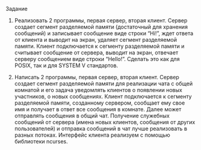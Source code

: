Задание<br>
1) Реализовать 2 программы, первая сервер, вторая клиент. Сервер создает
сегмент разделяемой памяти (достаточный для хранения сообщений) и
записывает сообщение виде строки “Hi!”, ждет ответа от клиента и
выводит на экран, удаляет сегмент разделяемой памяти. Клиент
подключается к сегменту разделяемой памяти и считывает сообщение от
сервера, выводит на экран, отвечает серверу сообщением виде строки
“Hello!”. Сделать это как для POSIX, так и для SYSTEM V стандартов.

2) Написать 2 программы, первая сервер, вторая клиент. Сервер создает
сегмент разделяемой памяти для реализации чата с общей комнатой и
его задача уведомлять клиентов о появлении новых участников, о новых
сообщениях. Клиент подключается к сегменту разделяемой памяти,
созданному сервером, сообщает ему свое имя и получает в ответ все
сообщения в комнате. Далее может отправлять сообщения в общий чат.
Получение служебных сообщений от сервера (имена новых клиентов,
сообщения от других пользователей) и отправка сообщений в чат лучше
реализовать в разных потоках. Интерфейс клиента реализуем с помощью
библиотеки ncurses.
